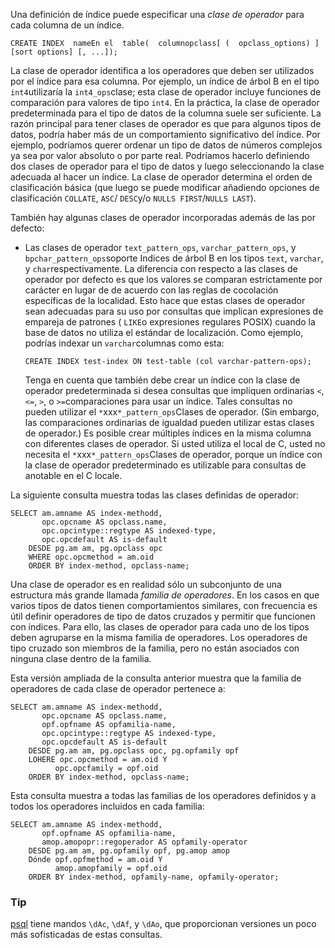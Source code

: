 Una definición de índice puede especificar una *clase de operador* para cada columna de un índice.

```
CREATE INDEX  nameEn el  table(  columnopclass[ (  opclass_options) ] [sort options] [, ...]);
```

La clase de operador identifica a los operadores que deben ser  utilizados por el índice para esa columna. Por ejemplo, un índice de  árbol B en el tipo  `int4`utilizaría la  `int4_ops`clase; esta clase de operador incluye funciones de comparación para valores de tipo `int4`. En la práctica, la clase de operador predeterminada para el tipo de  datos de la columna suele ser suficiente. La razón principal para tener  clases de operador es que para algunos tipos de datos, podría haber más  de un comportamiento significativo del índice. Por ejemplo, podríamos  querer ordenar un tipo de datos de números complejos ya sea por valor  absoluto o por parte real. Podríamos hacerlo definiendo dos clases de  operador para el tipo de datos y luego seleccionando la clase adecuada  al hacer un índice. La clase de operador determina el orden de  clasificación básica (que luego se puede modificar añadiendo opciones de clasificación `COLLATE`, `ASC`/ `DESC`y/o `NULLS FIRST`/`NULLS LAST`).

También hay algunas clases de operador incorporadas además de las por defecto:

- Las clases de operador `text_pattern_ops`, `varchar_pattern_ops`, y  `bpchar_pattern_ops`soporte Indices de árbol B en los tipos `text`, `varchar`, y  `char`respectivamente. La diferencia con respecto a las clases de operador por defecto es que  los valores se comparan estrictamente por carácter en lugar de de  acuerdo con las reglas de cocolación específicas de la localidad. Esto  hace que estas clases de operador sean adecuadas para su uso por  consultas que implican expresiones de empareja de patrones ( `LIKE`o expresiones regulares POSIX) cuando la base de datos no utiliza el estándar de localización. Como ejemplo, podrías indexar un  `varchar`columnas como esta:

  ```
  CREATE INDEX test-index ON test-table (col varchar-pattern-ops);
  ```

  Tenga en cuenta que también debe crear un índice con la clase de operador predeterminada si desea consultas que impliquen ordinarias `<`, `<=`, `>`, o  `>=`comparaciones para usar un índice. Tales consultas no pueden utilizar el  `*`xxx`*_pattern_ops`Clases de operador. (Sin embargo, las comparaciones ordinarias de igualdad  pueden utilizar estas clases de operador.) Es posible crear múltiples  índices en la misma columna con diferentes clases de operador. Si usted  utiliza el local de C, usted no necesita el  `*`xxx`*_pattern_ops`Clases de operador, porque un índice con la clase de operador predeterminado  es utilizable para consultas de anotable en el C locale.

La siguiente consulta muestra todas las clases definidas de operador:

```
SELECT am.amname AS index-methodd,
       opc.opcname AS opclass.name,
       opc.opcintype::regtype AS indexed-type,
       opc.opcdefault AS is-default
    DESDE pg.am am, pg.opclass opc
    WHERE opc.opcmethod = am.oid
    ORDER BY index-method, opclass-name;
```

Una clase de operador es en realidad sólo un subconjunto de una estructura más grande llamada *familia de operadores*. En los casos en que varios tipos de datos tienen comportamientos  similares, con frecuencia es útil definir operadores de tipo de datos  cruzados y permitir que funcionen con índices. Para ello, las clases de  operador para cada uno de los tipos deben agruparse en la misma familia  de operadores. Los operadores de tipo cruzado son miembros de la  familia, pero no están asociados con ninguna clase dentro de la familia.

Esta versión ampliada de la consulta anterior muestra que la familia de operadores de cada clase de operador pertenece a:

```
SELECT am.amname AS index-methodd,
       opc.opcname AS opclass.name,
       opf.opfname AS opfamilia-name,
       opc.opcintype::regtype AS indexed-type,
       opc.opcdefault AS is-default
    DESDE pg.am am, pg.opclass opc, pg.opfamily opf
    LOHERE opc.opcmethod = am.oid Y
          opc.opcfamily = opf.oid
    ORDER BY index-method, opclass-name;
```

Esta consulta muestra a todas las familias de los operadores definidos y a todos los operadores incluidos en cada familia:

```
SELECT am.amname AS index-methodd,
       opf.opfname AS opfamilia-name,
       amop.amopopr::regoperador AS opfamily-operator
    DESDE pg.am am, pg.opfamily opf, pg.amop amop
    Dónde opf.opfmethod = am.oid Y
          amop.amopfamily = opf.oid
    ORDER BY index-method, opfamily-name, opfamily-operator;
```

### Tip

[psql](https://www.postgresql.org/docs/current/app-psql.html) tiene mandos `\dAc`, `\dAf`, y `\dAo`, que proporcionan versiones un poco más sofisticadas de estas consultas.